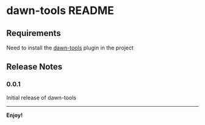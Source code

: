 # dawn-tools README

## Requirements

Need to install the [dawn-tools](https://github.com/jian-qin/dawn-tools) plugin in the project

## Release Notes

### 0.0.1

Initial release of dawn-tools

---

**Enjoy!**
